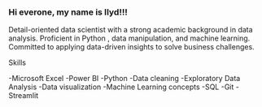 ### Hi everone, my name is Ilyd!!!

Detail-oriented data scientist  with a strong academic background in data analysis. Proficient in Python , data manipulation, and machine learning. Committed to applying data-driven insights to solve business challenges.

Skills

-Microsoft Excel
-Power BI
-Python
-Data cleaning
-Exploratory Data Analysis
-Data visualization 
-Machine Learning concepts 
-SQL
-Git
-Streamlit


